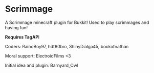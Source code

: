 Scrimmage
=====
A Scrimmage minecraft plugin for Bukkit! Used to play scrimmages and having fun!

__Requires TagAPI__

Coders: RainoBoy97, hdt80bro, ShinyDialga45, bookofnathan

Moral support: ElectroidFilms <3

Initial idea and plugin: Barnyard_Owl
